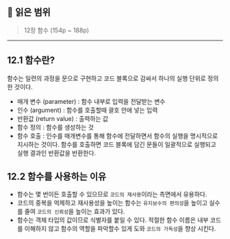 ## 📔 **읽은 범위**

> 12장 함수 (154p ~ 188p)

---

## 12.1 함수란?

함수는 일련의 과정을 문으로 구현하고 코드 블록으로 감싸서 하나의 실행 단위로 정의한 것이다.

- 매개 변수 (parameter) : 함수 내부로 입력을 전달받는 변수
- 인수 (argument) : 함수를 호출할때 괄호 안에 넣는 입력
- 반환값 (return value) : 출력하는 값
- 함수 정의 : 함수를 생성하는 것
- 함수 호출 : 인수를 매개변수를 통해 함수에 전달하면서 함수의 실행을 명시적으로 지시하는 것이다. 함수를 호출하면 코드 블록에 담긴 문들이 일괄적으로 실행되고 실행 결과인 반환값을 반환한다.

## 12.2 함수를 사용하는 이유

- 함수는 몇 번이든 호출할 수 있으므로 `코드의 재사용`이라는 측면에서 유용하다.
- 코드의 중복을 억제하고 재사용성을 높이는 함수는 `유지보수의 편의성`을 높이고 실수를 줄여 `코드의 신뢰성`을 높이는 효과가 있다.
- 함수는 객체 타입의 값이므로 식별자를 붙일 수 있다. 적절한 함수 이름은 내부 코드를 이해하지 않고 함수의 역할을 파악할수 있게 도와 `코드의 가독성`을 향상 시킨다.
